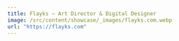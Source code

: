 ```yaml
---
title: Flayks – Art Director & Digital Designer
image: /src/content/showcase/_images/flayks.com.webp
url: "https://flayks.com"
---
```

